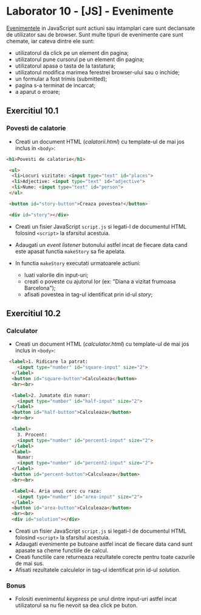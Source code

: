 # Laborator 10 - [JS] - Evenimente

[Evenimentele](https://developer.mozilla.org/en-US/docs/Web/Events) in JavaScript sunt actiuni sau intamplari care sunt declansate de utilizator sau de browser.
Sunt multe tipuri de evenimente care sunt chemate, iar cateva dintre ele sunt:

* utilizatorul da click pe un element din pagina;
* utilizatorul pune cursorul pe un element din pagina;
* utilizatorul apasa o tasta de la tastatura;
* utilizatorul modifica marimea ferestrei browser-ului sau o inchide;
* un formular a fost trimis (submitted);
* pagina s-a terminat de incarcat;
* a aparut o eroare;

## Exercitiul 10.1

### Povesti de calatorie

* Creati un document HTML (*calatorii.html*) cu template-ul de mai jos inclus in `<body>`:

```html
<h1>Povesti de calatorie</h1>

 <ul>
  <li>Locuri vizitate: <input type="text" id="places">
  <li>Adjective: <input type="text" id="adjective">
  <li>Nume: <input type="text" id="person">
 </ul>

 <button id="story-button">Creaza povestea!</button>

 <div id="story"></div>
```

* Creati un fisier JavaScript `script.js` si legati-l de documentul HTML folosind `<script>` la sfarsitul acestuia.
* Adaugati un *event listener* butonului astfel incat de fiecare data cand este apasat functia `makeStory` sa fie apelata.
* In functia `makeStory` executati urmatoarele actiuni:

  * luati valorile din input-uri;
  * creati o poveste cu ajutorul lor (ex: "Diana a vizitat frumoasa Barcelona");
  * afisati povestea in tag-ul identificat prin id-ul *story*;

## Exercitiul 10.2

### Calculator

* Creati un document HTML (*calculator.html*) cu template-ul de mai jos inclus in `<body>`:

```html
 <label>1. Ridicare la patrat:
    <input type="number" id="square-input" size="2">
  </label>
  <button id="square-button">Calculeaza</button>
  <br><br>

  <label>2. Jumatate din numar:
    <input type="number" id="half-input" size="2">
  </label>
  <button id="half-button">Calculeaza</button>
  <br><br>

  <label>
    3. Procent:
    <input type="number" id="percent1-input" size="2">
  </label>
  <label>
    Numar:
    <input type="number" id="percent2-input" size="2">
  </label>
  <button id="percent-button">Calculeaza</button>
  <br><br>

  <label>4. Aria unui cerc cu raza:
    <input type="number" id="area-input" size="2">
  </label>
  <button id="area-button">Calculeaza</button>
  <br><br>
  <div id="solution"></div>
```

* Creati un fisier JavaScript `script.js` si legati-l de documentul HTML folosind `<script>` la sfarsitul acestuia.
* Adaugati evenimente pe butoane astfel incat de fiecare data cand sunt apasate sa cheme functiile de calcul.
* Creati functiile care returneaza rezultatele corecte pentru toate cazurile de mai sus.
* Afisati rezultatele calculelor in tag-ul identificat prin id-ul *solution*.

### Bonus

* Folositi evenimentul *keypress* pe unul dintre input-uri astfel incat utilizatorul sa nu fie nevoit sa dea click pe buton.
